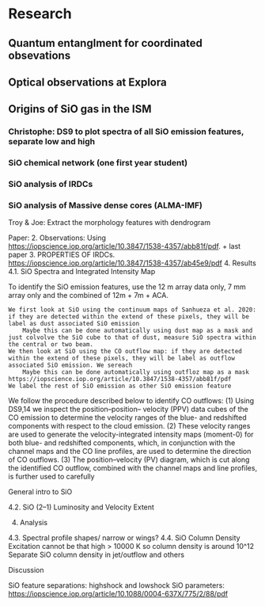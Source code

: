 # Research

## Quantum entanglment for coordinated obsevations

## Optical observations at Explora

## Origins of SiO gas in the ISM
### Christophe: DS9 to plot spectra of all SiO emission features, separate low and high
### SiO chemical network (one first year student)
### SiO analysis of IRDCs 
### SiO analysis of Massive dense cores (ALMA-IMF)



Troy & Joe: Extract the morphology features with dendrogram


Paper:
2. Observations: Using https://iopscience.iop.org/article/10.3847/1538-4357/abb81f/pdf. + last paper
3. PROPERTIES OF IRDCs.
https://iopscience.iop.org/article/10.3847/1538-4357/ab45e9/pdf
4. Results
4.1. SiO Spectra and Integrated Intensity Map

To identify the SiO emission features, use the 12 m array data only, 7 mm array only and the combined of 12m + 7m + ACA. 

    We first look at SiO using the continuum maps of Sanhueza et al. 2020: if they are detected within the extend of these pixels, they will be label as dust associated SiO emission
        Maybe this can be done automatically using dust map as a mask and just colvolve the SiO cube to that of dust, measure SiO spectra within the central or two beam.     
    We then look at SiO using the CO outflow map: if they are detected within the extend of these pixels, they will be label as outflow associated SiO emission. We sereach
        Maybe this can be done automatically using outfloz map as a mask https://iopscience.iop.org/article/10.3847/1538-4357/abb81f/pdf
    We label the rest of SiO emission as other SiO emission feature

We follow the procedure described below to identify CO outflows: (1) Using DS9,14 we inspect the position–position– velocity (PPV) data cubes of the CO emission to determine the velocity ranges of the blue- and redshifted components with respect to the cloud emission. (2) These velocity ranges are used to generate the velocity-integrated intensity maps (moment-0) for both blue- and redshifted components, which, in conjunction with the channel maps and the CO line profiles, are used to determine the direction of CO outflows. (3) The position–velocity (PV) diagram, which is cut along the identified CO outflow, combined with the channel maps and line profiles, is further used to carefully

General intro to SiO


4.2. SiO (2–1) Luminosity and Velocity Extent

4. Analysis

4.3. Spectral profile shapes/ narrow or wings?
4.4. SiO Column Density
    Excitation cannot be that high > 10000 K so column density is around 10^12
    Separate SiO column density in jet/outflow and others

Discussion

SiO feature separations: highshock and lowshock
SiO parameters: https://iopscience.iop.org/article/10.1088/0004-637X/775/2/88/pdf

